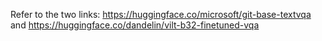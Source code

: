Refer to the two links: https://huggingface.co/microsoft/git-base-textvqa and https://huggingface.co/dandelin/vilt-b32-finetuned-vqa
